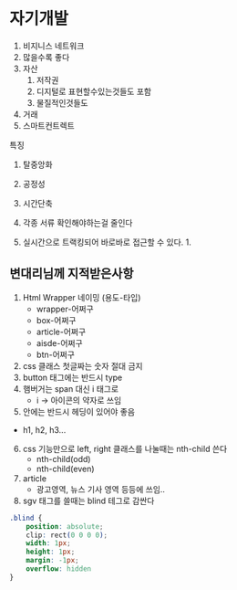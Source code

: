 # 자기개발

1.  비지니스 네트워크
   1. 많을수록 좋다
2. 자산
   1. 저작권
   2. 디지털로 표현할수있는것들도 포함
   3. 물질적인것들도
3. 거래
4. 스마트컨트렉트





특징

1.  탈중앙화
2. 공정성





1.  시간단축
   1. 각종 서류 확인해야하는걸 줄인다
   2.  실시간으로 트랙킹되어 바로바로 접근할 수 있다.
      1. 

## 변대리님께 지적받은사항

1. Html Wrapper 네이밍 \(용도-타입\)
   * wrapper-어쩌구
   * box-어쩌구
   * article-어쩌구
   * aisde-어쩌구
   * btn-어쩌구
2. css 클래스 첫글짜는 숫자 절대 금지
3. button 태그에는 반드시 type
4. 햄버거는 span 대신 i 태그로
   * i -&gt; 아이콘의 약자로 쓰임
5.  안에는 반드시 헤딩이 있어야 좋음
   * h1, h2, h3...
6. css 기능만으로 left, right 클래스를 나눌때는 nth-child 쓴다
   * nth-child\(odd\)
   * nth-child\(even\)
7. article
   * 광고영역, 뉴스 기사 영역 등등에 쓰임..
8. sgv 태그를 쓸때는 blind 테그로 감싼다

```css
.blind {
    position: absolute;
    clip: rect(0 0 0 0);
    width: 1px;
    height: 1px;
    margin: -1px;
    overflow: hidden
}
```

